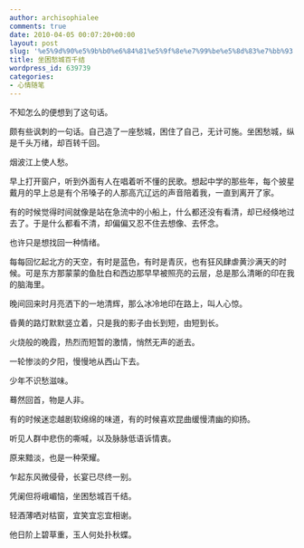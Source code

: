 ```yaml
---
author: archisophialee
comments: true
date: 2010-04-05 00:07:20+00:00
layout: post
slug: '%e5%9d%90%e5%9b%b0%e6%84%81%e5%9f%8e%e7%99%be%e5%8d%83%e7%bb%93'
title: 坐困愁城百千结
wordpress_id: 639739
categories:
- 心情随笔
---
```


不知怎么的便想到了这句话。

 

颇有些讽刺的一句话。自己造了一座愁城，困住了自己，无计可施。坐困愁城，纵是千头万绪，却百转千回。

 

 

烟波江上使人愁。

 

早上打开窗户，听到外面有人在唱着听不懂的民歌。想起中学的那些年，每个披星戴月的早上总是有个吊嗓子的人那高亢辽远的声音陪着我，一直到离开了家。

 

有的时候觉得时间就像是站在急流中的小船上，什么都还没有看清，却已经倏地过去了。于是什么都看不清，却偏偏又忍不住去想像、去怀念。

 

也许只是想找回一种情绪。

 

每每回忆起北方的天空，有时是蓝色，有时是青灰，也有狂风肆虐黄沙满天的时候。可是东方那蒙蒙的鱼肚白和西边那早早被照亮的云层，总是那么清晰的印在我的脑海里。

 

晚间回来时月亮洒下的一地清辉，那么冰冷地印在路上，叫人心惊。

 

昏黄的路灯默默竖立着，只是我的影子由长到短，由短到长。

 

火烧般的晚霞，热烈而短暂的激情，悄然无声的逝去。

 

一轮惨淡的夕阳，慢慢地从西山下去。

 

少年不识愁滋味。

 

蓦然回首，物是人非。

 

 

有的时候迷恋越剧软绵绵的味道，有的时候喜欢昆曲缓慢清幽的抑扬。

 

听见人群中悲伤的嘶喊，以及脉脉低语诉情衷。

 

原来黯淡，也是一种荣耀。

 

 

乍起东风微侵骨，长宴已尽终一别。

 

凭阑但将峨嵋恼，坐困愁城百千结。

 

轻酒薄哂对枯窗，宜笑宜忘宜相谢。

 

他日阶上碧草重，玉人何处扑秋蝶。
